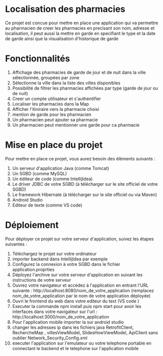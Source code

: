 # Localisation des pharmacies
Ce projet est concue pour mettre en place une application qui va permettre au pharmacien de creer les pharmacies en precisant son nom, adresse et localisation, il peut aussi la mettre en garde en specifiant le type et la date de garde ainsi que la visualisation d'historique de garde

# Fonctionnalités
1. Affichage des pharmacies de garde de jour et de nuit dans la ville sélectionnée, groupées par zone
2. Sélectionne la ville dans la liste des villes disponibles
3. Possibilité de filtrer les pharmacies affichées par type (garde de jour ou de nuit)
4. Creer un compte utilisateur et s'authentifier
5. Localiser les pharmacies dans la Map
6. Afficher l'itiniraire vers la pharmacie choisi
7. mention de garde pour les pharmacien
8. Un pharmacien peut ajouter sa pharmacie
9. Un pharmacien peut mentionner une garde pour ca pharmacie

# Mise en place du projet
Pour mettre en place ce projet, vous aurez besoin des éléments suivants :
1. Un serveur d'application Java (comme Tomcat)
2. Un SGBD (comme MySQL)
3. Un éditeur de code (comme IntellijIdea)
4. Le driver JDBC de votre SGBD (à télécharger sur le site officiel de votre SGBD)
5. Le framework Hibernate (à télécharger sur le site officiel ou via Maven)
6. Android Studio
7. Editeur de texte (comme VS code)

# Déploiement
Pour déployer ce projet sur votre serveur d'application, suivez les étapes suivantes :

1. Téléchargez le projet sur votre ordinateur
2. importer backend dans IntellijIdea par exemple
3. Configurez la connexion à votre SGBD dans le fichier application.proprties
4. Déployez l'archive sur votre serveur d'application en suivant les instructions de votre serveur
5. Ouvrez votre navigateur et accédez à l'application en entrant l'URL suivante : http://localhost:8080/nom_de_votre_application (remplacez nom_de_votre_application par le nom de votre application déployée)
6. Ouvri le frontend du web dans votre editeur du text (VS code )
7. Executer la commande npm install puis npm start pour avoir les interfaces dans votre navigateur sur l'url : http://localhost:3000/nom_de_votre_application
8. Pour l'application mobile importer la sur android studio
9. changer les adresses ip dans les fichiers java RetrofitClient, RechercheMap , villesViewModel, SlidesHowViewModel, ApiClient sans oublier Network_Security_Config.xml
10. executer l'application sur l'emulateur ou votre telephone portable en connectant le backend et le telephone sur l'application  mobile

